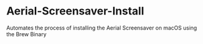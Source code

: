 # Aerial-Screensaver-Install
Automates the process of installing the Aerial Screensaver on macOS using the Brew Binary
